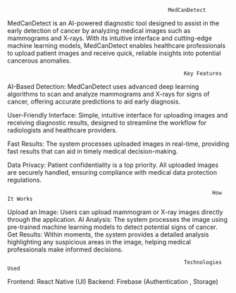 

                                                       MedCanDetect
MedCanDetect is an AI-powered diagnostic tool designed to assist in the early detection of cancer by analyzing medical images such as mammograms and X-rays. With its intuitive interface and cutting-edge machine learning models, MedCanDetect enables healthcare professionals to upload patient images and receive quick, reliable insights into potential cancerous anomalies.

                                                            Key Features
AI-Based Detection: MedCanDetect uses advanced deep learning algorithms to scan and analyze mammograms and X-rays for signs of cancer, offering accurate predictions to aid early diagnosis.

User-Friendly Interface: Simple, intuitive interface for uploading images and receiving diagnostic results, designed to streamline the workflow for radiologists and healthcare providers.

Fast Results: The system processes uploaded images in real-time, providing fast results that can aid in timely medical decision-making.

Data Privacy: Patient confidentiality is a top priority. All uploaded images are securely handled, ensuring compliance with medical data protection regulations.

                                                                     How It Works
Upload an Image: Users can upload mammogram or X-ray images directly through the application.
AI Analysis: The system processes the image using pre-trained machine learning models to detect potential signs of cancer.
Get Results: Within moments, the system provides a detailed analysis highlighting any suspicious areas in the image, helping medical professionals make informed decisions.

                                                            Technologies Used
Frontend: React Native (UI)
Backend: Firebase (Authentication , Storage)